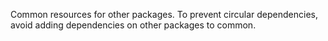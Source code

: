 Common resources for other packages. To prevent circular dependencies, avoid adding dependencies on
other packages to common.